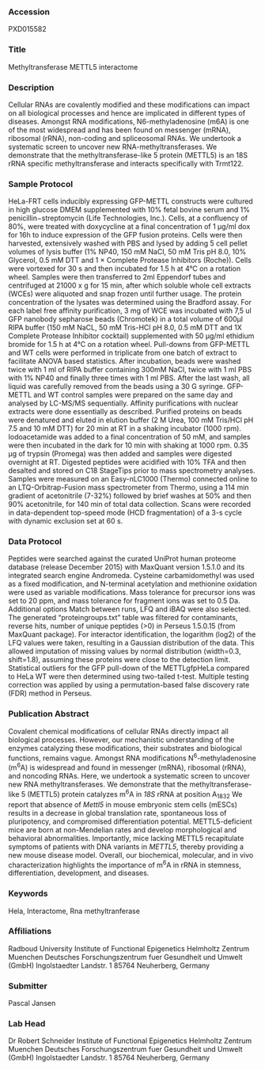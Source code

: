 ### Accession
PXD015582

### Title
Methyltransferase METTL5 interactome

### Description
Cellular RNAs are covalently modified and these modifications can impact on all biological processes and hence are implicated in different types of diseases. Amongst RNA modifications, N6-methyladenosine (m6A) is one of the most widespread and has been found on messenger (mRNA), ribosomal (rRNA), non-coding and spliceosomal RNAs.  We undertook a systematic screen to uncover new RNA-methyltransferases. We demonstrate that the methyltransferase-like 5 protein (METTL5) is an 18S rRNA specific methyltransferase and interacts specifically with Trmt122.

### Sample Protocol
HeLa-FRT cells inducibly expressing GFP-METTL constructs were cultured in high glucose DMEM supplemented with 10% fetal bovine serum and 1% penicillin−streptomycin (Life Technologies, Inc.). Cells, at a confluency of 80%, were treated with doxycycline at a final concentration of 1 μg/ml dox for 16h to induce expression of the GFP fusion proteins. Cells were then harvested, extensively washed with PBS and lysed by adding 5 cell pellet volumes of lysis buffer (1% NP40, 150 mM NaCl, 50 mM Tris pH 8.0, 10% Glycerol, 0.5 mM DTT and 1 × Complete Protease Inhibitors (Roche)). Cells were vortexed for 30 s and then incubated for 1.5 h at 4°C on a rotation wheel. Samples were then transferred to 2ml Eppendorf tubes and centrifuged at 21000 x g for 15 min, after which soluble whole cell extracts (WCEs) were aliquoted and snap frozen until further usage. The protein concentration of the lysates was determined using the Bradford assay. For each label free affinity purification, 3 mg of WCE was incubated with 7,5 ul GFP nanobody sepharose beads (Chromotek) in a total volume of 600μl RIPA buffer (150 mM NaCL, 50 mM Tris-HCl pH 8.0, 0.5 mM DTT and 1X Complete Protease Inhibitor cocktail) supplemented with 50 μg/ml ethidium bromide for 1.5 h at 4°C on a rotation wheel. Pull-downs from GFP-METTL and WT cells were performed in triplicate from one batch of extract to facilitate ANOVA based statistics. After incubation, beads were washed twice with 1 ml of RIPA buffer containing 300mM NaCl, twice with 1 ml PBS with 1% NP40 and finally three times with 1 ml PBS. After the last wash, all liquid was carefully removed from the beads using a 30 G syringe. GFP-METTL and WT control samples were prepared on the same day and analysed by LC-MS/MS sequentially. Affinity purifications with nuclear extracts were done essentially as described. Purified proteins on beads were denatured and eluted in elution buffer (2 M Urea, 100 mM Tris/HCl pH 7.5 and 10 mM DTT) for 20 min at RT in a shaking incubator (1000 rpm). Iodoacetamide was added to a final concentration of 50 mM, and samples were then incubated in the dark for 10 min with shaking at 1000 rpm. 0.35 μg of trypsin (Promega) was then added and samples were digested overnight at RT. Digested peptides were acidified with 10% TFA and then desalted and stored on C18 StageTips prior to mass spectrometry analyses. Samples were measured on an Easy-nLC1000 (Thermo) connected online to an LTQ-Orbitrap-Fusion mass spectrometer from Thermo, using a 114 min gradient of acetonitrile (7-32%) followed by brief washes at 50% and then 90% acetonitrile, for 140 min of total data collection. Scans were recorded in data-dependent top-speed mode (HCD fragmentation) of a 3-s cycle with dynamic exclusion set at 60 s.

### Data Protocol
Peptides were searched against the curated UniProt human proteome database (release December 2015) with MaxQuant version 1.5.1.0 and its integrated search engine Andromeda. Cysteine carbamidomethyl was used as a fixed modification, and N-terminal acetylation and methionine oxidation were used as variable modifications. Mass tolerance for precursor ions was set to 20 ppm, and mass tolerance for fragment ions was set to 0.5 Da. Additional options Match between runs, LFQ and iBAQ were also selected. The generated “proteingroups.txt” table was filtered for contaminants, reverse hits, number of unique peptides (>0) in Perseus 1.5.0.15 (from MaxQuant package). For interactor identification, the logarithm (log2) of the LFQ values were taken, resulting in a Gaussian distribution of the data. This allowed imputation of missing values by normal distribution (width=0.3, shift=1.8), assuming these proteins were close to the detection limit. Statistical outliers for the GFP pull-down of the METTLgfpHeLa compared to HeLa WT were then determined using two-tailed t-test. Multiple testing correction was applied by using a permutation-based false discovery rate (FDR) method in Perseus.

### Publication Abstract
Covalent chemical modifications of cellular RNAs directly impact all biological processes. However, our mechanistic understanding of the enzymes catalyzing these modifications, their substrates and biological functions, remains vague. Amongst RNA modifications N<sup>6</sup>-methyladenosine (m<sup>6</sup>A) is widespread and found in messenger (mRNA), ribosomal (rRNA), and noncoding RNAs. Here, we undertook a systematic screen to uncover new RNA methyltransferases. We demonstrate that the methyltransferase-like 5 (METTL5) protein catalyzes m<sup>6</sup>A in <i>18S</i> rRNA at position A<sub>1832</sub> We report that absence of <i>Mettl5</i> in mouse embryonic stem cells (mESCs) results in a decrease in global translation rate, spontaneous loss of pluripotency, and compromised differentiation potential. METTL5-deficient mice are born at non-Mendelian rates and develop morphological and behavioral abnormalities. Importantly, mice lacking METTL5 recapitulate symptoms of patients with DNA variants in <i>METTL5</i>, thereby providing a new mouse disease model. Overall, our biochemical, molecular, and in vivo characterization highlights the importance of m<sup>6</sup>A in rRNA in stemness, differentiation, development, and diseases.

### Keywords
Hela, Interactome, Rna methyltranferase

### Affiliations
Radboud University
Institute of Functional Epigenetics Helmholtz Zentrum Muenchen Deutsches Forschungszentrum fuer Gesundheit und Umwelt (GmbH) Ingolstaedter Landstr. 1 85764 Neuherberg, Germany

### Submitter
Pascal Jansen

### Lab Head
Dr Robert Schneider
Institute of Functional Epigenetics Helmholtz Zentrum Muenchen Deutsches Forschungszentrum fuer Gesundheit und Umwelt (GmbH) Ingolstaedter Landstr. 1 85764 Neuherberg, Germany


